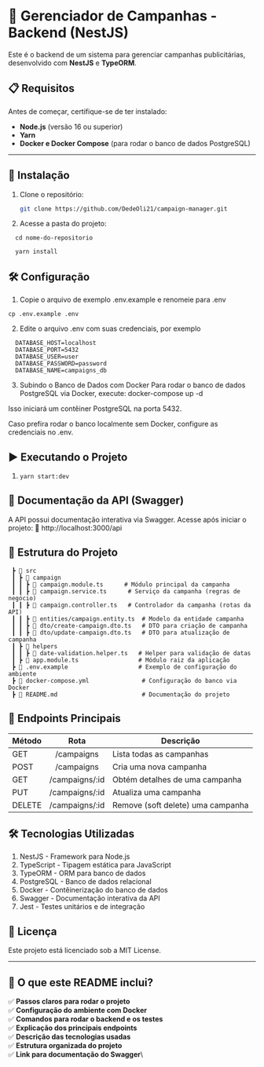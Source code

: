 # 🚀 Gerenciador de Campanhas - Backend (NestJS)

Este é o backend de um sistema para gerenciar campanhas publicitárias, desenvolvido com **NestJS** e **TypeORM**.

## 📋 **Requisitos**
Antes de começar, certifique-se de ter instalado:
- **Node.js** (versão 16 ou superior)
- **Yarn**
- **Docker e Docker Compose** (para rodar o banco de dados PostgreSQL)

---

## 🔧 **Instalação**
1. Clone o repositório:
   ```sh
   git clone https://github.com/DedeOli21/campaign-manager.git


2. Acesse a pasta do projeto:
```
  cd nome-do-repositorio

  yarn install
```

## 🛠️ **Configuração**
1. Copie o arquivo de exemplo .env.example e renomeie para .env
  ```
  cp .env.example .env
  ```

2. Edite o arquivo .env com suas credenciais, por exemplo
```
  DATABASE_HOST=localhost
  DATABASE_PORT=5432
  DATABASE_USER=user
  DATABASE_PASSWORD=password
  DATABASE_NAME=campaigns_db
```

3. Subindo o Banco de Dados com Docker
Para rodar o banco de dados PostgreSQL via Docker, execute:
  docker-compose up -d

  Isso iniciará um contêiner PostgreSQL na porta 5432.

  Caso prefira rodar o banco localmente sem Docker, configure as credenciais no .env.


## ▶️ **Executando o Projeto**

1. ```yarn start:dev```


## 📖 **Documentação da API (Swagger)**
A API possui documentação interativa via Swagger.
Acesse após iniciar o projeto: 🔗 http://localhost:3000/api


## 📂 **Estrutura do Projeto**

```
 ┣ 📂 src
 ┃ ┣ 📂 campaign
 ┃ ┃ ┣ 📜 campaign.module.ts      # Módulo principal da campanha
 ┃ ┃ ┣ 📜 campaign.service.ts      # Serviço da campanha (regras de negócio)
 ┃ ┃ ┣ 📜 campaign.controller.ts   # Controlador da campanha (rotas da API)
 ┃ ┃ ┣ 📜 entities/campaign.entity.ts  # Modelo da entidade campanha
 ┃ ┃ ┣ 📜 dto/create-campaign.dto.ts   # DTO para criação de campanha
 ┃ ┃ ┣ 📜 dto/update-campaign.dto.ts   # DTO para atualização de campanha
 ┃ ┣ 📂 helpers
 ┃ ┃ ┣ 📜 date-validation.helper.ts   # Helper para validação de datas
 ┃ ┣ 📜 app.module.ts                 # Módulo raiz da aplicação
 ┣ 📜 .env.example                    # Exemplo de configuração do ambiente
 ┣ 📜 docker-compose.yml               # Configuração do banco via Docker
 ┣ 📜 README.md                        # Documentação do projeto
```

## 🚀 Endpoints Principais
| Método |	Rota |	Descrição |
| --------- | :--------: | --------- |
| GET	| /campaigns	 |  Lista todas as campanhas |
| POST | 	/campaigns	 |  Cria uma nova campanha
| GET	| /campaigns/:id	 |  Obtém detalhes de uma campanha |
| PUT	| /campaigns/:id	 |  Atualiza uma campanha |
| DELETE |	/campaigns/:id	 |  Remove (soft delete) uma campanha |



## 🛠 Tecnologias Utilizadas
1. NestJS - Framework para Node.js
2. TypeScript - Tipagem estática para JavaScript
3. TypeORM - ORM para banco de dados
4. PostgreSQL - Banco de dados relacional
5. Docker - Contêinerização do banco de dados
6. Swagger - Documentação interativa da API
7. Jest - Testes unitários e de integração



## 📜 Licença
Este projeto está licenciado sob a MIT License.

---

## **📌 O que este README inclui?**
✅ **Passos claros para rodar o projeto**\
✅ **Configuração do ambiente com Docker**\
✅ **Comandos para rodar o backend e os testes**\
✅ **Explicação dos principais endpoints**\
✅ **Descrição das tecnologias usadas**\
✅ **Estrutura organizada do projeto**\
✅ **Link para documentação do Swagger**\
